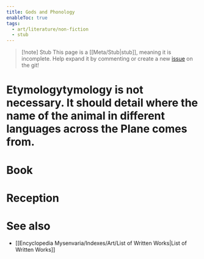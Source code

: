 ```yaml
---
title: Gods and Phonology
enableToc: true
tags:
  - art/literature/non-fiction
  - stub
---
```


> [!note] Stub
> This page is a [[Meta/Stub|stub]], meaning it is incomplete. Help expand it by commenting or create a new [issue](https://github.com/RagtimeGal/quartz--encyclopedia-mysenvaria/issues/new/choose) on the git!


# Etymology[](Meta/Stubs.md)tymology is not necessary. It should detail where the name of the animal in different languages across the Plane comes from.
# Book

# Reception

# See also
- [[Encyclopedia Mysenvaria/Indexes/Art/List of Written Works|List of Written Works]]